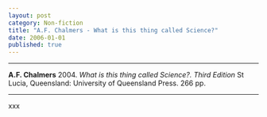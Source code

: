```yaml
---
layout: post
category: Non-fiction
title: "A.F. Chalmers - What is this thing called Science?"
date: 2006-01-01
published: true
---
```




***
<b>A.F. Chalmers</b>  2004. _What is this thing called Science?. Third Edition_  St Lucia, Queensland: University of Queensland Press.  266 pp.

***

xxx
